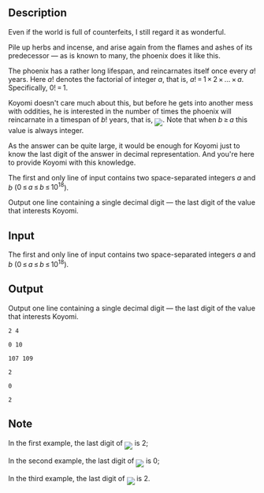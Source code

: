 ## Description

<div><p><span class="tex-font-style-it">Even if the world is full of counterfeits, I still regard it as wonderful.</span></p><p>Pile up herbs and incense, and arise again from the flames and ashes of its predecessor&nbsp;— as is known to many, the phoenix does it like this.</p><p>The phoenix has a rather long lifespan, and reincarnates itself once every <span class="tex-span"><i>a</i>!</span> years. Here <span class="tex-span"><i>a</i>!</span> denotes the factorial of integer <span class="tex-span"><i>a</i></span>, that is, <span class="tex-span"><i>a</i>! = 1 × 2 × ... × <i>a</i></span>. Specifically, <span class="tex-span">0! = 1</span>.</p><p>Koyomi doesn't care much about this, but before he gets into another mess with oddities, he is interested in the number of times the phoenix will reincarnate in a timespan of <span class="tex-span"><i>b</i>!</span> years, that is, <img align="middle" class="tex-formula" src="file://if8VdojV.png" style="max-width: 100.0%;max-height: 100.0%;">. Note that when <span class="tex-span"><i>b</i> ≥ <i>a</i></span> this value is always integer.</p><p>As the answer can be quite large, it would be enough for Koyomi just to know <span class="tex-font-style-bf">the last digit of the answer in decimal representation</span>. And you're here to provide Koyomi with this knowledge.</p></div><div class="input-specification"><p>The first and only line of input contains two space-separated integers <span class="tex-span"><i>a</i></span> and <span class="tex-span"><i>b</i></span> (<span class="tex-span">0 ≤ <i>a</i> ≤ <i>b</i> ≤ 10<sup class="upper-index">18</sup></span>).</p></div><div class="output-specification"><p>Output one line containing a single decimal digit&nbsp;— the last digit of the value that interests Koyomi.</p></div>

## Input

<p>The first and only line of input contains two space-separated integers <span class="tex-span"><i>a</i></span> and <span class="tex-span"><i>b</i></span> (<span class="tex-span">0 ≤ <i>a</i> ≤ <i>b</i> ≤ 10<sup class="upper-index">18</sup></span>).</p>

## Output

<p>Output one line containing a single decimal digit&nbsp;— the last digit of the value that interests Koyomi.</p>





```input1
2 4

```




```input2
0 10

```




```input3
107 109

```




```output1
2

```




```output2
0

```




```output3
2

```



## Note

<p>In the first example, the last digit of <img align="middle" class="tex-formula" src="file://gpoXiWwb.png" style="max-width: 100.0%;max-height: 100.0%;"> is <span class="tex-span">2</span>;</p><p>In the second example, the last digit of <img align="middle" class="tex-formula" src="file://SY5YIAVn.png" style="max-width: 100.0%;max-height: 100.0%;"> is <span class="tex-span">0</span>;</p><p>In the third example, the last digit of <img align="middle" class="tex-formula" src="file://ce6g6wU9.png" style="max-width: 100.0%;max-height: 100.0%;"> is <span class="tex-span">2</span>.</p>

